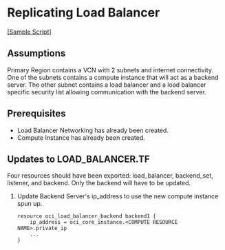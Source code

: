 # Replicating Load Balancer

[[Sample Script]](/Terraform/sample_project/load_balancer.tf)

## Assumptions

Primary Region contains a VCN with 2 subnets and internet connectivity. One of the subnets contains a compute instance that will act as a backend server. The other subnet contains a load balancer and a load balancer specific security list allowing communication with the backend server. 

## Prerequisites 

- Load Balancer Networking has already been created.
- Compute Instance has already been created. 

## Updates to LOAD_BALANCER.TF

Four resources should have been exported: load_balancer, backend_set, listener, and backend. Only the backend will have to be updated. 

1. Update Backend Server's ip_address to use the new compute instance spun up.
    ```
    resource oci_load_balancer_backend backend1 {
        ip_address = oci_core_instance.<COMPUTE RESOURCE NAME>.private_ip
        ...
    }
    ```
